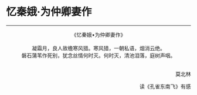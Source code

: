 # 忆秦娥·为仲卿妻作
***
<center>
《忆秦娥•为仲卿妻作》<br> 
<br>
凝霜月，良人故檐寒风猎。寒风猎，一朝私语，烟消云绝。<br>
磐石蒲苇作死别，犹念丝情何时灭。何时灭，清池泪落，庭树声咽。
</center>  
<br>
<p align="right">莫北林</p>
<p align="right">读《孔雀东南飞》有感</p>
